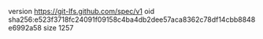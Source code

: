 version https://git-lfs.github.com/spec/v1
oid sha256:e523f3718fc24091f09158c4ba4db2dee57aca8362c78df14cbb8848e6992a58
size 1257
